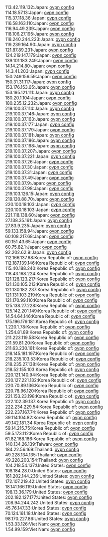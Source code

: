 113.42.119.132:Japan: [ovpn config](vpn/113_42_119_132.ovpn)  
114.18.57.13:Japan: [ovpn config](vpn/114_18_57_13.ovpn)  
115.37.118.36:Japan: [ovpn config](vpn/115_37_118_36.ovpn)  
116.58.163.110:Japan: [ovpn config](vpn/116_58_163_110.ovpn)  
116.94.49.239:Japan: [ovpn config](vpn/116_94_49_239.ovpn)  
118.106.27.195:Japan: [ovpn config](vpn/118_106_27_195.ovpn)  
118.240.244.223:Japan: [ovpn config](vpn/118_240_244_223.ovpn)  
119.239.164.90:Japan: [ovpn config](vpn/119_239_164_90.ovpn)  
121.87.89.231:Japan: [ovpn config](vpn/121_87_89_231.ovpn)  
124.219.147.179:Japan: [ovpn config](vpn/124_219_147_179.ovpn)  
139.101.183.249:Japan: [ovpn config](vpn/139_101_183_249.ovpn)  
14.14.214.80:Japan: [ovpn config](vpn/14_14_214_80.ovpn)  
14.3.41.203:Japan: [ovpn config](vpn/14_3_41_203.ovpn)  
150.249.156.59:Japan: [ovpn config](vpn/150_249_156_59.ovpn)  
150.31.31.117:Japan: [ovpn config](vpn/150_31_31_117.ovpn)  
153.176.153.65:Japan: [ovpn config](vpn/153_176_153_65.ovpn)  
153.195.121.111:Japan: [ovpn config](vpn/153_195_121_111.ovpn)  
180.20.1.104:Japan: [ovpn config](vpn/180_20_1_104.ovpn)  
180.235.12.232:Japan: [ovpn config](vpn/180_235_12_232.ovpn)  
219.100.37.114:Japan: [ovpn config](vpn/219_100_37_114.ovpn)  
219.100.37.146:Japan: [ovpn config](vpn/219_100_37_146.ovpn)  
219.100.37.163:Japan: [ovpn config](vpn/219_100_37_163.ovpn)  
219.100.37.177:Japan: [ovpn config](vpn/219_100_37_177.ovpn)  
219.100.37.179:Japan: [ovpn config](vpn/219_100_37_179.ovpn)  
219.100.37.181:Japan: [ovpn config](vpn/219_100_37_181.ovpn)  
219.100.37.186:Japan: [ovpn config](vpn/219_100_37_186.ovpn)  
219.100.37.198:Japan: [ovpn config](vpn/219_100_37_198.ovpn)  
219.100.37.207:Japan: [ovpn config](vpn/219_100_37_207.ovpn)  
219.100.37.221:Japan: [ovpn config](vpn/219_100_37_221.ovpn)  
219.100.37.26:Japan: [ovpn config](vpn/219_100_37_26.ovpn)  
219.100.37.30:Japan: [ovpn config](vpn/219_100_37_30.ovpn)  
219.100.37.31:Japan: [ovpn config](vpn/219_100_37_31.ovpn)  
219.100.37.49:Japan: [ovpn config](vpn/219_100_37_49.ovpn)  
219.100.37.9:Japan: [ovpn config](vpn/219_100_37_9.ovpn)  
219.100.37.98:Japan: [ovpn config](vpn/219_100_37_98.ovpn)  
219.103.126.15:Japan: [ovpn config](vpn/219_103_126_15.ovpn)  
219.120.88.70:Japan: [ovpn config](vpn/219_120_88_70.ovpn)  
220.100.18.103:Japan: [ovpn config](vpn/220_100_18_103.ovpn)  
220.100.18.103:Japan: [ovpn config](vpn/220_100_18_103.ovpn)  
221.118.138.60:Japan: [ovpn config](vpn/221_118_138_60.ovpn)  
27.138.35.161:Japan: [ovpn config](vpn/27_138_35_161.ovpn)  
27.83.9.235:Japan: [ovpn config](vpn/27_83_9_235.ovpn)  
59.133.158.94:Japan: [ovpn config](vpn/59_133_158_94.ovpn)  
60.108.217.68:Japan: [ovpn config](vpn/60_108_217_68.ovpn)  
60.151.43.65:Japan: [ovpn config](vpn/60_151_43_65.ovpn)  
60.75.82.1:Japan: [ovpn config](vpn/60_75_82_1.ovpn)  
92.202.62.9:Japan: [ovpn config](vpn/92_202_62_9.ovpn)  
112.166.137.68:Korea Republic of: [ovpn config](vpn/112_166_137_68.ovpn)  
112.187.139.146:Korea Republic of: [ovpn config](vpn/112_187_139_146.ovpn)  
115.40.188.240:Korea Republic of: [ovpn config](vpn/115_40_188_240.ovpn)  
118.43.168.224:Korea Republic of: [ovpn config](vpn/118_43_168_224.ovpn)  
121.128.123.217:Korea Republic of: [ovpn config](vpn/121_128_123_217.ovpn)  
121.130.105.213:Korea Republic of: [ovpn config](vpn/121_130_105_213.ovpn)  
121.130.182.237:Korea Republic of: [ovpn config](vpn/121_130_182_237.ovpn)  
121.131.103.219:Korea Republic of: [ovpn config](vpn/121_131_103_219.ovpn)  
121.170.99.110:Korea Republic of: [ovpn config](vpn/121_170_99_110.ovpn)  
125.138.27.228:Korea Republic of: [ovpn config](vpn/125_138_27_228.ovpn)  
125.142.201.149:Korea Republic of: [ovpn config](vpn/125_142_201_149.ovpn)  
14.54.64.146:Korea Republic of: [ovpn config](vpn/14_54_64_146.ovpn)  
175.196.179.181:Korea Republic of: [ovpn config](vpn/175_196_179_181.ovpn)  
1.220.1.78:Korea Republic of: [ovpn config](vpn/1_220_1_78.ovpn)  
1.254.81.89:Korea Republic of: [ovpn config](vpn/1_254_81_89.ovpn)  
211.223.119.58:Korea Republic of: [ovpn config](vpn/211_223_119_58.ovpn)  
211.59.81.20:Korea Republic of: [ovpn config](vpn/211_59_81_20.ovpn)  
211.63.230.161:Korea Republic of: [ovpn config](vpn/211_63_230_161.ovpn)  
218.145.181.197:Korea Republic of: [ovpn config](vpn/218_145_181_197.ovpn)  
218.235.103.53:Korea Republic of: [ovpn config](vpn/218_235_103_53.ovpn)  
218.235.27.138:Korea Republic of: [ovpn config](vpn/218_235_27_138.ovpn)  
218.52.155.103:Korea Republic of: [ovpn config](vpn/218_52_155_103.ovpn)  
220.121.140.94:Korea Republic of: [ovpn config](vpn/220_121_140_94.ovpn)  
220.127.221.132:Korea Republic of: [ovpn config](vpn/220_127_221_132.ovpn)  
220.70.89.136:Korea Republic of: [ovpn config](vpn/220_70_89_136.ovpn)  
220.78.96.120:Korea Republic of: [ovpn config](vpn/220_78_96_120.ovpn)  
221.153.23.198:Korea Republic of: [ovpn config](vpn/221_153_23_198.ovpn)  
222.102.39.137:Korea Republic of: [ovpn config](vpn/222_102_39_137.ovpn)  
222.234.229.54:Korea Republic of: [ovpn config](vpn/222_234_229_54.ovpn)  
222.237.167.74:Korea Republic of: [ovpn config](vpn/222_237_167_74.ovpn)  
39.114.104.82:Korea Republic of: [ovpn config](vpn/39_114_104_82.ovpn)  
49.142.181.34:Korea Republic of: [ovpn config](vpn/49_142_181_34.ovpn)  
59.14.215.75:Korea Republic of: [ovpn config](vpn/59_14_215_75.ovpn)  
59.5.173.112:Korea Republic of: [ovpn config](vpn/59_5_173_112.ovpn)  
61.82.168.186:Korea Republic of: [ovpn config](vpn/61_82_168_186.ovpn)  
140.134.26.139:Taiwan: [ovpn config](vpn/140_134_26_139.ovpn)  
184.22.56.169:Thailand: [ovpn config](vpn/184_22_56_169.ovpn)  
49.228.134.135:Thailand: [ovpn config](vpn/49_228_134_135.ovpn)  
49.228.203.154:Thailand: [ovpn config](vpn/49_228_203_154.ovpn)  
104.218.54.137:United States: [ovpn config](vpn/104_218_54_137.ovpn)  
108.184.28.0:United States: [ovpn config](vpn/108_184_28_0.ovpn)  
161.202.144.236:United States: [ovpn config](vpn/161_202_144_236.ovpn)  
172.107.219.42:United States: [ovpn config](vpn/172_107_219_42.ovpn)  
18.141.166.119:United States: [ovpn config](vpn/18_141_166_119.ovpn)  
198.13.36.179:United States: [ovpn config](vpn/198_13_36_179.ovpn)  
202.182.127.177:United States: [ovpn config](vpn/202_182_127_177.ovpn)  
208.94.244.242:United States: [ovpn config](vpn/208_94_244_242.ovpn)  
45.76.147.33:United States: [ovpn config](vpn/45_76_147_33.ovpn)  
70.124.161.18:United States: [ovpn config](vpn/70_124_161_18.ovpn)  
98.170.227.86:United States: [ovpn config](vpn/98_170_227_86.ovpn)  
1.53.33.126:Viet Nam: [ovpn config](vpn/1_53_33_126.ovpn)  
1.54.99.159:Viet Nam: [ovpn config](vpn/1_54_99_159.ovpn)  
